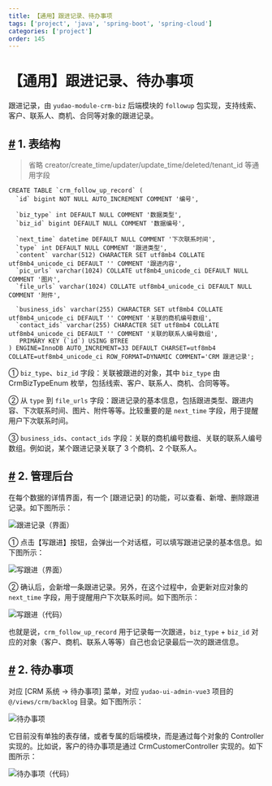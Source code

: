 ```yaml
---
title: 【通用】跟进记录、待办事项
tags: ['project', 'java', 'spring-boot', 'spring-cloud']
categories: ['project']
order: 145
---
```

# 【通用】跟进记录、待办事项

跟进记录，由 `yudao-module-crm-biz` 后端模块的 `followup` 包实现，支持线索、客户、联系人、商机、合同等对象的跟进记录。

 ## [#](#_1-表结构) 1. 表结构

 
> 省略 creator/create\_time/updater/update\_time/deleted/tenant\_id 等通用字段

 
```
CREATE TABLE `crm_follow_up_record` (
  `id` bigint NOT NULL AUTO_INCREMENT COMMENT '编号',
  
  `biz_type` int DEFAULT NULL COMMENT '数据类型',
  `biz_id` bigint DEFAULT NULL COMMENT '数据编号',

  `next_time` datetime DEFAULT NULL COMMENT '下次联系时间',  
  `type` int DEFAULT NULL COMMENT '跟进类型',
  `content` varchar(512) CHARACTER SET utf8mb4 COLLATE utf8mb4_unicode_ci DEFAULT '' COMMENT '跟进内容',
  `pic_urls` varchar(1024) COLLATE utf8mb4_unicode_ci DEFAULT NULL COMMENT '图片',
  `file_urls` varchar(1024) COLLATE utf8mb4_unicode_ci DEFAULT NULL COMMENT '附件',
  
  `business_ids` varchar(255) CHARACTER SET utf8mb4 COLLATE utf8mb4_unicode_ci DEFAULT '' COMMENT '关联的商机编号数组',
  `contact_ids` varchar(255) CHARACTER SET utf8mb4 COLLATE utf8mb4_unicode_ci DEFAULT '' COMMENT '关联的联系人编号数组',
   PRIMARY KEY (`id`) USING BTREE
) ENGINE=InnoDB AUTO_INCREMENT=33 DEFAULT CHARSET=utf8mb4 COLLATE=utf8mb4_unicode_ci ROW_FORMAT=DYNAMIC COMMENT='CRM 跟进记录';

```
① `biz_type`、`biz_id` 字段：关联被跟进的对象，其中 `biz_type` 由 CrmBizTypeEnum 枚举，包括线索、客户、联系人、商机、合同等等。

 ② 从 `type` 到 `file_urls` 字段：跟进记录的基本信息，包括跟进类型、跟进内容、下次联系时间、图片、附件等等。比较重要的是 `next_time` 字段，用于提醒用户下次联系时间。

 ③ `business_ids`、`contact_ids` 字段：关联的商机编号数组、关联的联系人编号数组。例如说，某个跟进记录关联了 3 个商机、2 个联系人。

 ## [#](#_2-管理后台) 2. 管理后台

 在每个数据的详情界面，有一个 [跟进记录] 的功能，可以查看、新增、删除跟进记录。如下图所示：

 ![跟进记录（界面）](https://cloud.iocoder.cn/img/CRM%E6%89%8B%E5%86%8C/%E8%B7%9F%E8%BF%9B%E8%AE%B0%E5%BD%95/%E8%B7%9F%E8%BF%9B%E8%AE%B0%E5%BD%95.png)

 ① 点击【写跟进】按钮，会弹出一个对话框，可以填写跟进记录的基本信息。如下图所示：

 ![写跟进（界面）](https://cloud.iocoder.cn/img/CRM%E6%89%8B%E5%86%8C/%E8%B7%9F%E8%BF%9B%E8%AE%B0%E5%BD%95/%E5%86%99%E8%B7%9F%E8%BF%9B.png)

 ② 确认后，会新增一条跟进记录。另外，在这个过程中，会更新对应对象的 `next_time` 字段，用于提醒用户下次联系时间。如下图所示：

 ![写跟进（代码）](https://cloud.iocoder.cn/img/CRM%E6%89%8B%E5%86%8C/%E8%B7%9F%E8%BF%9B%E8%AE%B0%E5%BD%95/%E5%86%99%E8%B7%9F%E8%BF%9B-%E5%90%8E%E7%AB%AF.png)

 也就是说，`crm_follow_up_record` 用于记录每一次跟进，`biz_type` + `biz_id` 对应的对象（客户、商机、联系人等等）自己也会记录最后一次的跟进信息。

 ## [#](#_2-待办事项) 2. 待办事项

 对应 [CRM 系统 -> 待办事项] 菜单，对应 `yudao-ui-admin-vue3` 项目的 `@/views/crm/backlog` 目录。如下图所示：

 ![待办事项](https://cloud.iocoder.cn/img/CRM%E6%89%8B%E5%86%8C/%E8%B7%9F%E8%BF%9B%E8%AE%B0%E5%BD%95/%E5%BE%85%E5%8A%9E%E4%BA%8B%E9%A1%B9.png)

 它目前没有单独的表存储，或者专属的后端模块，而是通过每个对象的 Controller 实现的。比如说，客户的待办事项是通过 CrmCustomerController 实现的。如下图所示：

 ![待办事项（代码）](https://cloud.iocoder.cn/img/CRM%E6%89%8B%E5%86%8C/%E8%B7%9F%E8%BF%9B%E8%AE%B0%E5%BD%95/%E5%BE%85%E5%8A%9E%E4%BA%8B%E9%A1%B9-%E5%90%8E%E7%AB%AF.png)

